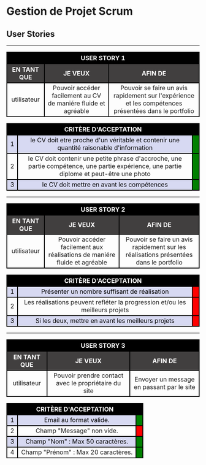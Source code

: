 # **Gestion de Projet Scrum**

## **User Stories**
<!-- STYLE CSS -->
<style>    
    th, tr, td {border : 2px black solid;text-align:center;}  th{color:white; background-color: black } .not_ok{background-color:red} .ok{background-color:green} .titre{background-color: #413f3f} tr:nth-child(even) {background-color: #d7d9f2;color:black} 
</style>



-----------------------------------------------------------------------
<!-- USER STORY 1 -->
<table> 
    <tr>
        <th colspan="3"> USER STORY 1 </th>
    </tr>        
    <tr>
        <th class="titre"> EN TANT QUE </th>
        <th class="titre"> JE VEUX </th>
        <th class="titre"> AFIN DE </th>
    </tr>
    <tr>
        <td>utilisateur</td>
        <td>Pouvoir accéder facilement au CV de maniére fluide et agréable</td>
        <td>Pouvoir se faire un avis rapidement sur l'expérience et les compétences présentées dans le portfolio</td>
    </tr>
</table>
<table> 
    <tr>
        <th colspan="4">CRITÈRE D'ACCEPTATION</th>
    </tr>
    <tr>
        <td>1</td>
        <td colspan="2">le CV doit etre proche d'un véritable et contenir une quantité raisonable d'information</td>
        <td class="ok"></td>
    </tr>
    <tr>
        <td>2</td>
        <td colspan="2">le CV doit contenir une petite phrase d'accroche, une partie compétence, une partie expérience, une partie diplome et peut-être une photo</td>
        <td class="ok"></td>
    </tr>
    <tr>
        <td>3</td>
        <td colspan="2">le CV doit mettre en avant les compétences</td>
        <td class="ok"></td>
    </tr>
</table>

-----------------------------------------------------------------------
<!-- USER STORY 2 -->
<table> 
    <tr>
        <th colspan="3"> USER STORY 2 </th>
    </tr>        
    <tr>
        <th class="titre"> EN TANT QUE </th>
        <th class="titre"> JE VEUX </th>
        <th class="titre"> AFIN DE </th>
    </tr>
    <tr>
        <td>utilisateur</td>
        <td>Pouvoir accéder facilement aux réalisations de maniére fluide et agréable</td>
        <td>Pouvoir se faire un avis rapidement sur les réalisations présentées dans le portfolio</td>
    </tr>
</table>
<table> 
    <tr>
        <th colspan="4">CRITÈRE D'ACCEPTATION</th>
    </tr>
    <tr>
        <td>1</td>
        <td colspan="2">Présenter un nombre suffisant de réalisation</td>
        <td class="not_ok"></td>
    </tr>
    <tr>
        <td>2</td>
        <td colspan="2">Les réalisations peuvent refléter la progression et/ou les meilleurs projets</td>
        <td class="not_ok"></td>
    </tr>
    <tr>
        <td>3</td>
        <td colspan="2">Si les deux, mettre en avant les meilleurs projets</td>
        <td class="not_ok"></td>
    </tr>
</table>

-----------------------------------------------------------------------
<!-- USER STORY 3 -->
<table> 
    <tr>
        <th colspan="3"> USER STORY 3 </th>
    </tr>        
    <tr>
        <th class="titre"> EN TANT QUE </th>
        <th class="titre"> JE VEUX </th>
        <th class="titre"> AFIN DE </th>
    </tr>
    <tr>
        <td>utilisateur</td>
        <td>Pouvoir prendre contact avec le propriétaire du site</td>
        <td>Envoyer un message en passant par le site</td>
    </tr>
</table>
<table> 
    <tr>
        <th colspan="4">CRITÈRE D'ACCEPTATION</th>
    </tr>
    <tr>
        <td>1</td>
        <td colspan="2">Email au format valide.</td>
        <td class="ok"></td>
    </tr>
    <tr>
        <td>2</td>
        <td colspan="2">Champ "Message" non vide.</td>
        <td class="not_ok"></td>
    </tr>
    <tr>
        <td>3</td>
        <td colspan="2">Champ "Nom" : Max 50 caractères.</td>
        <td class="ok"></td>
    </tr>
    <tr>
        <td>4</td>
        <td colspan="2">Champ "Prénom" : Max 20 caractères.</td>
        <td class="ok"></td>
    </tr>
</table>
